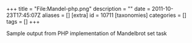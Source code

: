 +++
title = "File:Mandel-php.png"
description = ""
date = 2011-10-23T17:45:07Z
aliases = []
[extra]
id = 10711
[taxonomies]
categories = []
tags = []
+++

Sample output from PHP implementation of Mandelbrot set task
